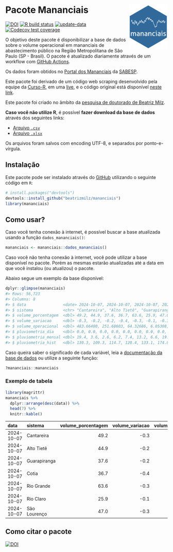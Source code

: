 
<!-- README.md is generated from README.Rmd. Please edit that file -->

# Pacote Mananciais <img src="man/figures/hexlogo.png" align="right" width = "120px"/>

<!-- badges: start -->

[![DOI](https://zenodo.org/badge/DOI/10.5281/zenodo.4733056.svg)](https://doi.org/10.5281/zenodo.4733056)
[![R build
status](https://github.com/beatrizmilz/mananciais/workflows/R-CMD-check/badge.svg)](https://github.com/beatrizmilz/mananciais/actions)
[![update-data](https://github.com/beatrizmilz/mananciais/actions/workflows/2-update_data.yaml/badge.svg)](https://github.com/beatrizmilz/mananciais/actions/workflows/2-update_data.yaml)
[![Codecov test
coverage](https://codecov.io/gh/beatrizmilz/mananciais/branch/master/graph/badge.svg)](https://codecov.io/gh/beatrizmilz/mananciais?branch=master)
<!-- badges: end -->

O objetivo deste pacote é disponibilizar a base de dados sobre o volume
operacional em mananciais de abastecimento público na Região
Metropolitana de São Paulo (SP - Brasil). O pacote é atualizado
diariamente através de um workflow com [GitHub
Actions](https://github.com/beatrizmilz/mananciais/actions).

Os dados foram obtidos no [Portal dos
Mananciais](http://mananciais.sabesp.com.br/Situacao) da
[SABESP](http://site.sabesp.com.br/site/Default.aspx).

Este pacote foi derivado de um código web scraping desenvolvido pela
equipe da [Curso-R](https://www.curso-r.com/), em uma
[live](https://youtu.be/jvZIxrMmOcQ), e o código original está
disponível [neste
link](https://github.com/curso-r/lives/blob/master/drafts/20200730_scraper_sabesp.R).

Este pacote foi criado no âmbito da [pesquisa de doutorado de Beatriz
Milz](https://beatrizmilz.github.io/tese/).

**Caso você não utilize R**, é possível **fazer download da base de
dados** através dos seguintes links:

- [Arquivo
  `.csv`](https://github.com/beatrizmilz/mananciais/raw/master/inst/extdata/mananciais.csv)
- [Arquivo
  `.xlsx`](https://github.com/beatrizmilz/mananciais/blob/master/inst/extdata/mananciais.xlsx?raw=true)

Os arquivos foram salvos com encoding UTF-8, e separados por
ponto-e-vírgula.

## Instalação

Este pacote pode ser instalado através do [GitHub](https://github.com/)
utilizando o seguinte código em `R`:

``` r
# install.packages("devtools")
devtools::install_github("beatrizmilz/mananciais")
library(mananciais)
```

## Como usar?

Caso você tenha conexão à internet, é possível buscar a base atualizada
usando a função `dados_mananciais()`:

``` r
mananciais <- mananciais::dados_mananciais() 
```

Caso você não tenha conexão à internet, você pode utilizar a base
disponível no pacote. Porém as mesmas estarão atualizadas até a data em
que você instalou (ou atualizou) o pacote.

Abaixo segue um exemplo da base disponível:

``` r
dplyr::glimpse(mananciais)
#> Rows: 56,723
#> Columns: 8
#> $ data                <date> 2024-10-07, 2024-10-07, 2024-10-07, 2024-10-07, 2…
#> $ sistema             <chr> "Cantareira", "Alto Tietê", "Guarapiranga", "Cotia…
#> $ volume_porcentagem  <dbl> 49.2, 44.9, 37.6, 36.7, 63.6, 25.9, 47.0, 49.5, 45…
#> $ volume_variacao     <dbl> -0.3, -0.2, -0.2, -0.4, -0.3, -0.1, -0.3, -0.2, -0…
#> $ volume_operacional  <dbl> 483.66400, 251.68603, 64.32686, 6.05308, 71.31327,…
#> $ pluviometria_dia    <dbl> 0.0, 0.0, 0.0, 0.0, 0.0, 0.0, 0.0, 0.0, 0.0, 0.2, …
#> $ pluviometria_mensal <dbl> 19.4, 3.6, 2.6, 6.2, 7.4, 13.2, 6.6, 19.4, 3.6, 2.…
#> $ pluviometria_hist   <dbl> 130.3, 109.3, 114.7, 120.4, 133.1, 174.8, 144.0, 1…
```

Caso queira saber o significado de cada variável, leia a [documentação
da base de
dados](https://beatrizmilz.github.io/mananciais/reference/mananciais.html)
ou utilize a seguinte função:

``` r
?mananciais::mananciais
```

### Exemplo de tabela

``` r
library(magrittr)
mananciais %>% 
  dplyr::arrange(desc(data)) %>% 
  head(7) %>%
  knitr::kable()
```

| data       | sistema      | volume_porcentagem | volume_variacao | volume_operacional | pluviometria_dia | pluviometria_mensal | pluviometria_hist |
|:-----------|:-------------|-------------------:|----------------:|-------------------:|-----------------:|--------------------:|------------------:|
| 2024-10-07 | Cantareira   |               49.2 |            -0.3 |          483.66400 |                0 |                19.4 |             130.3 |
| 2024-10-07 | Alto Tietê   |               44.9 |            -0.2 |          251.68603 |                0 |                 3.6 |             109.3 |
| 2024-10-07 | Guarapiranga |               37.6 |            -0.2 |           64.32686 |                0 |                 2.6 |             114.7 |
| 2024-10-07 | Cotia        |               36.7 |            -0.4 |            6.05308 |                0 |                 6.2 |             120.4 |
| 2024-10-07 | Rio Grande   |               63.6 |            -0.3 |           71.31327 |                0 |                 7.4 |             133.1 |
| 2024-10-07 | Rio Claro    |               25.9 |            -0.1 |            3.53842 |                0 |                13.2 |             174.8 |
| 2024-10-07 | São Lourenço |               47.0 |            -0.3 |           41.71536 |                0 |                 6.6 |             144.0 |

## Como citar o pacote

[![DOI](https://zenodo.org/badge/DOI/10.5281/zenodo.4733056.svg)](https://doi.org/10.5281/zenodo.4733056)
